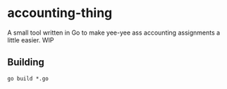 # accounting-thing
A small tool written in Go to make yee-yee ass accounting assignments a little easier. WIP
## Building
`go build *.go`
